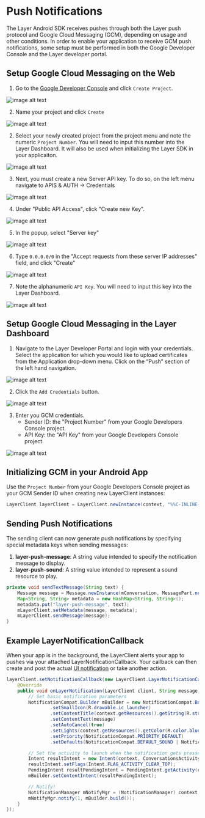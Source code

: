 # Push Notifications
The Layer Android SDK receives pushes through both the Layer push protocol and Google Cloud Messaging (GCM), depending on usage and other conditions. In order to enable your application to receive GCM push notifications, some setup must be performed in both the Google Developer Console and the Layer developer portal.

## Setup Google Cloud Messaging on the Web
1. Go to the [Google Developer Console](https://console.developers.google.com) and click `Create Project`.

![image alt text](android-push-0.jpg)

2. Name your project and click `Create`

![image alt text](android-push-1.jpg)
 
2. Select your newly created project from the project menu and note the numeric `Project Number`. You will need to input this number into the Layer Dashboard. It will also be used when initializing the Layer SDK in your applicaiton.

![image alt text](android-push-2.jpg)

3. Next, you must create a new Server API key. To do so, on the left menu navigate to APIS & AUTH -> Credentials

![image alt text](android-push-3.jpg)

4. Under "Public API Access", click "Create new Key".

![image alt text](android-push-4.jpg)

5. In the popup, select "Server key"

![image alt text](android-push-5.jpg)

6. Type `0.0.0.0/0` in the "Accept requests from these server IP addresses" field, and click "Create"

![image alt text](android-push-6.jpg)
 
7. Note the alphanumeric `API Key`. You will need to input this key into the Layer Dashboard.

![image alt text](android-push-7.jpg)

## Setup Google Cloud Messaging in the Layer Dashboard

1. Navigate to the Layer Developer Portal and login with your credentials. Select the application for which you would like to upload certificates from the Application drop-down menu. Click on the “Push” section of the left hand navigation.

![image alt text](android-push-8.jpg)

2. Click the `Add Credentials` button. 

![image alt text](android-push-9.jpg)

3. Enter you GCM credentials. 
	* Sender ID: the "Project Number" from your Google Developers Console project.
	* API Key: the "API Key" from your Google Developers Console project.

![image alt text](android-push-10.jpg)

## Initializing GCM in your Android App
Use the `Project Number` from your Google Developers Console project as your GCM Sender ID when creating new LayerClient instances:

``` java
LayerClient layerClient = LayerClient.newInstance(context, "%%C-INLINE-APPID%%", "GCM ID");
```

## Sending Push Notifications
The sending client can now generate push notifications by specifying special metadata keys when sending messages:
  
   1. **layer-push-message**: A string value intended to specify the notification message to display.
   2. **layer-push-sound**: A string value intended to represent a sound resource to play.

``` java
private void sendTextMessage(String text) {
    Message message = Message.newInstance(mConversation, MessagePart.newInstance("text/plain", text.getBytes()));
    Map<String, String> metadata = new HashMap<String, String>();
    metadata.put("layer-push-message", text);
    mLayerClient.setMetadata(message, metadata);
    mLayerClient.sendMessage(message);
}
```

## Example LayerNotificationCallback

When your app is in the background, the LayerClient alerts your app to pushes via your attached LayerNotificationCallback.  Your callback can then create and post the actual [UI notification](http://developer.android.com/guide/topics/ui/notifiers/notifications.html) or take another action.

``` java
layerClient.setNotificationCallback(new LayerClient.LayerNotificationCallback() {
    @Override
    public void onLayerNotification(LayerClient client, String message) {
        // Set basic notification parameters
        NotificationCompat.Builder mBuilder = new NotificationCompat.Builder(context)
                .setSmallIcon(R.drawable.ic_launcher)
                .setContentTitle(context.getResources().getString(R.string.app_name))
                .setContentText(message)
                .setAutoCancel(true)
                .setLights(context.getResources().getColor(R.color.blue), 100, 1900)
                .setPriority(NotificationCompat.PRIORITY_DEFAULT)
                .setDefaults(NotificationCompat.DEFAULT_SOUND | NotificationCompat.DEFAULT_VIBRATE);

        // Set the activity to launch when the notification gets pressed
        Intent resultIntent = new Intent(context, ConversationsActivity.class);
        resultIntent.setFlags(Intent.FLAG_ACTIVITY_CLEAR_TOP);
        PendingIntent resultPendingIntent = PendingIntent.getActivity(context, 0, resultIntent, PendingIntent.FLAG_CANCEL_CURRENT);
        mBuilder.setContentIntent(resultPendingIntent);

        // Notify!
        NotificationManager mNotifyMgr = (NotificationManager) context.getSystemService(Context.NOTIFICATION_SERVICE);
        mNotifyMgr.notify(1, mBuilder.build());
    }
});
```

